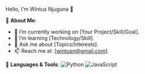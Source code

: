  Hello, I'm Wintus Njuguna 👋

🌟 **About Me**:
- 🔭 I’m currently working on [Your Project/Skill/Goal].
- 🌱 I’m learning [Technology/Skill].
- 💬 Ask me about [Topics/Interests].
- 📫 Reach me at: [wintusn@gmail.com].

🌟 **Languages & Tools**:
![Python](https://img.shields.io/badge/-Python-3776AB?logo=python&logoColor=white&style=for-the-badge)
![JavaScript](https://img.shields.io/badge/-JavaScript-F7DF1E?logo=javascript&logoColor=black&style=for-the-badge)
<!--
**2001winto/2001winto** is a ✨ _special_ ✨ repository because its `README.md` (this file) appears on your GitHub profile.

Here are some ideas to get you started:

- 🔭 I’m currently working on ...
- 🌱 I’m currently learning ...
- 👯 I’m looking to collaborate on ...
- 🤔 I’m looking for help with ...
- 💬 Ask me about ...
- 📫 How to reach me: ...
- 😄 Pronouns: ...
- ⚡ Fun fact: ...
-->
